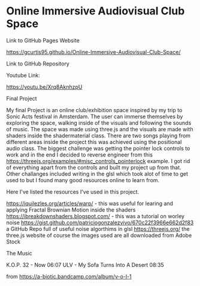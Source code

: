 # Online Immersive Audiovisual Club Space

Link to GitHub Pages Website

https://gcurtis95.github.io/Online-Immersive-Audiovisual-Club-Space/

Link to GitHub Repository

Youtube Link:

https://youtu.be/Xrq8AknhzpU


Final Project

My final Project is an online club/exhibition space inspired by my trip to Sonic Acts festival in Amsterdam. The user can immerse themselves by exploring the space, walking inside of the visuals and following the sounds of music. The space was made using three.js and the visuals are made with shaders inside the shadermaterial class. There are two songs playing from different areas inside the project this was achieved using the positional audio class. The biggest challenge was getting the pointer lock controls to work and in the end I decided to reverse engineer from this https://threejs.org/examples/#misc_controls_pointerlock example. I got rid of everything apart from the controls and built my project up from that. Other challanges included writing in the glsl which took alot of time to get used to but I found many good resources online to learn from.

Here I've listed the resources I've used in this project.

https://iquilezles.org/articles/warp/ - this was useful for learing and applying Fractal Brownian Motion inside the shaders https://ibreakdownshaders.blogspot.com/ - this was a tutorial on worley noise https://gist.github.com/patriciogonzalezvivo/670c22f3966e662d2f83 a GitHub Repo full of useful noise algorthims in glsl https://threejs.org/ the three.js website of course the images used are all downloaded from Adobe Stock

The Music

K.O.P. 32 - Now 06:07 ULV - My Sofa Turns Into A Desert 08:35

from https://a-biotic.bandcamp.com/album/v-o-l-1
 
